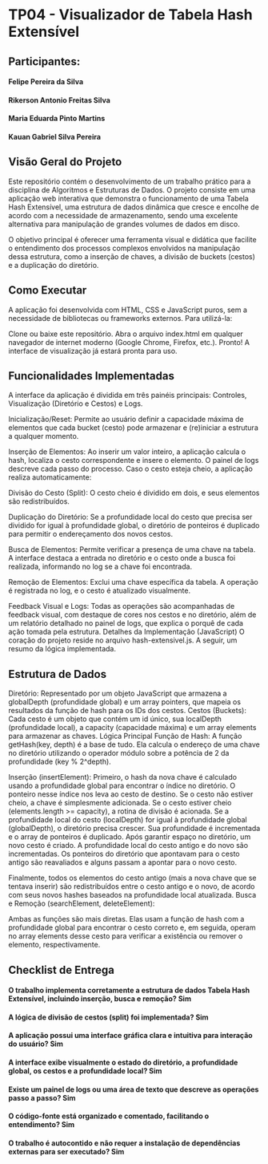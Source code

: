 # TP04 - Visualizador de Tabela Hash Extensível

## Participantes:

#### Felipe Pereira da Silva

#### Rikerson Antonio Freitas Silva

#### Maria Eduarda Pinto Martins

#### Kauan Gabriel Silva Pereira


## Visão Geral do Projeto
Este repositório contém o desenvolvimento de um trabalho prático para a disciplina de Algoritmos e Estruturas de Dados. O projeto consiste em uma aplicação web interativa que demonstra o funcionamento de uma Tabela Hash Extensível, uma estrutura de dados dinâmica que cresce e encolhe de acordo com a necessidade de armazenamento, sendo uma excelente alternativa para manipulação de grandes volumes de dados em disco.

O objetivo principal é oferecer uma ferramenta visual e didática que facilite o entendimento dos processos complexos envolvidos na manipulação dessa estrutura, como a inserção de chaves, a divisão de buckets (cestos) e a duplicação do diretório.

## Como Executar
A aplicação foi desenvolvida com HTML, CSS e JavaScript puros, sem a necessidade de bibliotecas ou frameworks externos. Para utilizá-la:

Clone ou baixe este repositório.
Abra o arquivo index.html em qualquer navegador de internet moderno (Google Chrome, Firefox, etc.).
Pronto! A interface de visualização já estará pronta para uso.
## Funcionalidades Implementadas

A interface da aplicação é dividida em três painéis principais: Controles, Visualização (Diretório e Cestos) e Logs.

Inicialização/Reset: Permite ao usuário definir a capacidade máxima de elementos que cada bucket (cesto) pode armazenar e (re)iniciar a estrutura a qualquer momento.

Inserção de Elementos: Ao inserir um valor inteiro, a aplicação calcula o hash, localiza o cesto correspondente e insere o elemento. O painel de logs descreve cada passo do processo. Caso o cesto esteja cheio, a aplicação realiza automaticamente:

Divisão do Cesto (Split): O cesto cheio é dividido em dois, e seus elementos são redistribuídos.

Duplicação do Diretório: Se a profundidade local do cesto que precisa ser dividido for igual à profundidade global, o diretório de ponteiros é duplicado para permitir o endereçamento dos novos cestos.

Busca de Elementos: Permite verificar a presença de uma chave na tabela. A interface destaca a entrada no diretório e o cesto onde a busca foi realizada, informando no log se a chave foi encontrada.

Remoção de Elementos: Exclui uma chave específica da tabela. A operação é registrada no log, e o cesto é atualizado visualmente.

Feedback Visual e Logs: Todas as operações são acompanhadas de feedback visual, com destaque de cores nos cestos e no diretório, além de um relatório detalhado no painel de logs, que explica o porquê de cada ação tomada pela estrutura.
Detalhes da Implementação (JavaScript)
O coração do projeto reside no arquivo hash-extensivel.js. A seguir, um resumo da lógica implementada.

## Estrutura de Dados
Diretório: Representado por um objeto JavaScript que armazena a globalDepth (profundidade global) e um array pointers, que mapeia os resultados da função de hash para os IDs dos cestos.
Cestos (Buckets): Cada cesto é um objeto que contém um id único, sua localDepth (profundidade local), a capacity (capacidade máxima) e um array elements para armazenar as chaves.
Lógica Principal
Função de Hash: A função getHash(key, depth) é a base de tudo. Ela calcula o endereço de uma chave no diretório utilizando o operador módulo sobre a potência de 2 da profundidade (key % 2^depth).

Inserção (insertElement):
Primeiro, o hash da nova chave é calculado usando a profundidade global para encontrar o índice no diretório.
O ponteiro nesse índice nos leva ao cesto de destino.
Se o cesto não estiver cheio, a chave é simplesmente adicionada.
Se o cesto estiver cheio (elements.length >= capacity), a rotina de divisão é acionada.
Se a profundidade local do cesto (localDepth) for igual à profundidade global (globalDepth), o diretório precisa crescer. Sua profundidade é incrementada e o array de ponteiros é duplicado.
Após garantir espaço no diretório, um novo cesto é criado. A profundidade local do cesto antigo e do novo são incrementadas. Os ponteiros do diretório que apontavam para o cesto antigo são reavaliados e alguns passam a apontar para o novo cesto.

Finalmente, todos os elementos do cesto antigo (mais a nova chave que se tentava inserir) são redistribuídos entre o cesto antigo e o novo, de acordo com seus novos hashes baseados na profundidade local atualizada.
Busca e Remoção (searchElement, deleteElement):

Ambas as funções são mais diretas. Elas usam a função de hash com a profundidade global para encontrar o cesto correto e, em seguida, operam no array elements desse cesto para verificar a existência ou remover o elemento, respectivamente.

## Checklist de Entrega

#### O trabalho implementa corretamente a estrutura de dados Tabela Hash Extensível, incluindo inserção, busca e remoção? Sim
#### A lógica de divisão de cestos (split) foi implementada?	Sim
#### A aplicação possui uma interface gráfica clara e intuitiva para interação do usuário?	Sim
#### A interface exibe visualmente o estado do diretório, a profundidade global, os cestos e a profundidade local?	Sim
#### Existe um painel de logs ou uma área de texto que descreve as operações passo a passo? Sim	
#### O código-fonte está organizado e comentado, facilitando o entendimento?	Sim
#### O trabalho é autocontido e não requer a instalação de dependências externas para ser executado?	Sim
